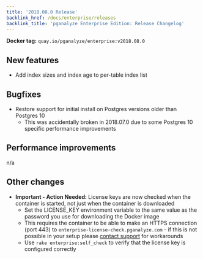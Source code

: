 ```yaml
---
title: '2018.08.0 Release'
backlink_href: /docs/enterprise/releases
backlink_title: 'pganalyze Enterprise Edition: Release Changelog'
---
```


**Docker tag:** `quay.io/pganalyze/enterprise:v2018.08.0`

## New features

- Add index sizes and index age to per-table index list


## Bugfixes

- Restore support for initial install on Postgres versions older than Postgres 10
  - This was accidentally broken in 2018.07.0 due to some Postgres 10 specific
    performance improvements


## Performance improvements

n/a


## Other changes

- **Important - Action Needed:** License keys are now checked when the container is started, not just when the
  container is downloaded
  - Set the LICENSE_KEY environment variable to the same value as the password you
    use for downloading the Docker image
  - This requires the container to be able to make an HTTPS connection (port 443) to
    `enterprise-license-check.pganalyze.com` - if this is not possible in your
    setup please [contact support](mailto:team@pganalyze.com) for workarounds
  - Use `rake enterprise:self_check` to verify that the license key is configured correctly
